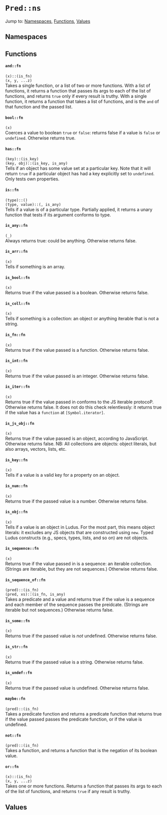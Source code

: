 # `Pred::ns`
Jump to: [Namespaces](#Namespaces), [Functions](#Functions), [Values](#Values)


## Namespaces

## Functions
#### `and::fn`
`(x)::(is_fn)`<br/>
`(x, y, ...z)`<br/>
Takes a single function, or a list of two or more functions. With a list of functions, it returns a function that passes its args to each of the list of functions, and returns `true` only if every result is truthy. With a single function, it returns a function that takes a list of functions, and is the `and` of that function and the passed list.

#### `bool::fn`
`(x)`<br/>
Coerces a value to boolean `true` or `false`: returns false if a value is `false` or `undefined`. Otherwise returns true.

#### `has::fn`
`(key)::(is_key)`<br/>
`(key, obj)::(is_key, is_any)`<br/>
Tells if an object has some value set at a particular key. Note that it will return `true` if a particular object has had a key explicitly set to `undefined`. Only tests own properties.

#### `is::fn`
`(type)::()`<br/>
`(type, value)::(, is_any)`<br/>
Tells if a value is of a particular type. Partially applied, it returns a unary function that tests if its argument conforms to type.

#### `is_any::fn`
`(_)`<br/>
Always returns true: could be anything. Otherwise returns false.

#### `is_arr::fn`
`(x)`<br/>
Tells if something is an array.

#### `is_bool::fn`
`(x)`<br/>
Returns true if the value passed is a boolean. Otherwise returns false.

#### `is_coll::fn`
`(x)`<br/>
Tells if something is a collection: an object or anything iterable that is not a string.

#### `is_fn::fn`
`(x)`<br/>
Returns true if the value passed is a function. Otherwise returns false.

#### `is_int::fn`
`(x)`<br/>
Returns true if the value passed is an integer. Otherwise returns false.

#### `is_iter::fn`
`(x)`<br/>
Returns true if the value passed in conforms to the JS iterable protocoP. Otherwise returns false. It does not do this check relentlessly: it returns true if the value has a `function` at `[Symbol.iterator]`.

#### `is_js_obj::fn`
`(x)`<br/>
Returns true if the value passed is an object, according to JavaScript. Otherwise returns false. NB: All collections are objects: object literals, but also arrays, vectors, lists, etc.

#### `is_key::fn`
`(x)`<br/>
Tells if a value is a valid key for a property on an object.

#### `is_num::fn`
`(x)`<br/>
Returns true if the passed value is a number. Otherwise returns false.

#### `is_obj::fn`
`(x)`<br/>
Tells if a value is an object in Ludus. For the most part, this means object literals: it excludes any JS objects that are constructed using `new`. Typed Ludus constructs (e.g., specs, types, lists, and so on) are not objects.

#### `is_sequence::fn`
`(x)`<br/>
Returns true if the value passed in is a sequence: an iterable collection. (Strings are iterable, but they are not sequences.) Otherwise returns false.

#### `is_sequence_of::fn`
`(pred)::(is_fn)`<br/>
`(pred, xs)::(is_fn, is_any)`<br/>
Takes a predicate and a value and returns true if the value is a sequence and each member of the sequence passes the preidcate. (Strings are iterable but not sequences.) Otherwise returns false.

#### `is_some::fn`
`(x)`<br/>
Returns true if the passed value is *not* undefined. Otherwise returns false.

#### `is_str::fn`
`(x)`<br/>
Returns true if the passed value is a string. Otherwise returns false.

#### `is_undef::fn`
`(x)`<br/>
Returns true if the passed value is undefined. Otherwise returns false.

#### `maybe::fn`
`(pred)::(is_fn)`<br/>
Takes a predicate function and returns a predicate function that returns true if the value passed passes the predicate function, or if the value is undefined.

#### `not::fn`
`(pred)::(is_fn)`<br/>
Takes a function, and returns a function that is the negation of its boolean value.

#### `or::fn`
`(x)::(is_fn)`<br/>
`(x, y, ...z)`<br/>
Takes one or more functions. Returns a function that passes its args to each of the list of functions, and returns `true` if any result is truthy.

## Values
